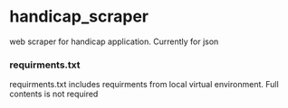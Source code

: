 # handicap_scraper
web scraper for handicap application. Currently for json 

### requirments.txt
requirments.txt includes requirments from local virtual environment. 
Full contents is not required
